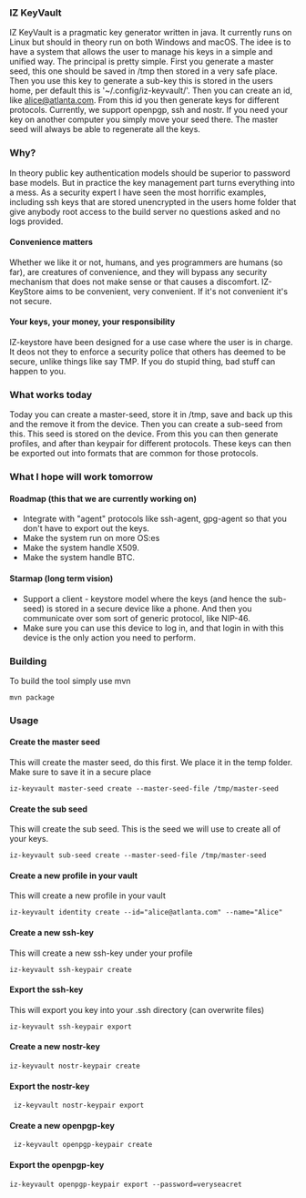 ### IZ KeyVault

IZ KeyVault is a pragmatic key generator written in java. It currently runs on Linux but should in theory run on both
Windows and macOS. The idee is to have a system that allows the user to manage his keys in a simple and unified way. The
principal is pretty simple. First you generate a master seed, this one should be saved in /tmp then stored in a very
safe place. Then you use this key to generate a sub-key this is stored in the users home, per default this is
'~/.config/iz-keyvault/'. Then you can create an id, like alice@atlanta.com. From this id you then generate keys for
different protocols. Currently, we support openpgp, ssh and nostr. If you need your key on another computer you simply
move your seed there. The master seed will always be able to regenerate all the keys.

### Why?

In theory public key authentication models should be superior to password base models. But in practice the key
management part turns everything into a mess. As a security expert I have seen the most horrific examples, including ssh
keys that are stored unencrypted in the users home folder that give anybody root access to the build server no questions
asked and no logs provided.

#### Convenience matters

Whether we like it or not, humans, and yes programmers are humans (so far), are creatures of convenience, and they will
bypass any security mechanism that does not make sense or that causes a discomfort. IZ-KeyStore aims to be convenient,
very convenient. If it's not convenient it's not secure.

#### Your keys, your money, your responsibility

IZ-keystore have been designed for a use case where the user is in charge. It deos not they to enforce a security police
that others has deemed to be secure, unlike things like say TMP. If you do stupid thing, bad stuff can happen to you.

### What works today

Today you can create a master-seed, store it in /tmp, save and back up this and the remove it from the device. Then you
can create a sub-seed from this. This seed is stored on the device. From this you can then generate profiles, and after
than keypair for different protocols. These keys can then be exported out into formats that are common for those
protocols.

### What I hope will work tomorrow

#### Roadmap (this that we are currently working on)

* Integrate with "agent" protocols like ssh-agent, gpg-agent so that you don't have to export out the keys.
* Make the system run on more OS:es
* Make the system handle X509.
* Make the system handle BTC.

#### Starmap (long term vision)

* Support a client - keystore model where the keys (and hence the sub-seed) is stored in a secure device like a phone.
  And then you communicate over som sort of generic protocol, like NIP-46.
* Make sure you can use this device to log in, and that login in with this device is the only action you need to
  perform.

### Building

To build the tool simply use mvn

    mvn package

### Usage

#### Create the master seed

This will create the master seed, do this first. We place it in the temp folder. Make sure to save it in a secure place

    iz-keyvault master-seed create --master-seed-file /tmp/master-seed

#### Create the sub seed

This will create the sub seed. This is the seed we will use to create all of your keys.

    iz-keyvault sub-seed create --master-seed-file /tmp/master-seed

#### Create a new profile in your vault

This will create a new profile in your vault

    iz-keyvault identity create --id="alice@atlanta.com" --name="Alice"

#### Create a new ssh-key

This will create a new ssh-key under your profile

    iz-keyvault ssh-keypair create 

#### Export the ssh-key

This will export you key into your .ssh directory (can overwrite files)

    iz-keyvault ssh-keypair export

#### Create a new nostr-key

    iz-keyvault nostr-keypair create

#### Export the nostr-key

     iz-keyvault nostr-keypair export

#### Create a new openpgp-key

     iz-keyvault openpgp-keypair create

#### Export the openpgp-key

    iz-keyvault openpgp-keypair export --password=veryseacret
